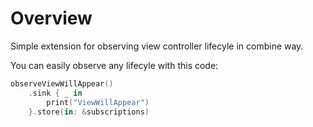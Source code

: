 # Overview
Simple extension for observing view controller lifecyle in combine way.

You can easily observe any lifecyle with this code:
```swift
observeViewWillAppear()
    .sink { _ in
        print("ViewWillAppear")
    }.store(in: &subscriptions)
```
